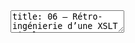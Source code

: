 <!DOCTYPE HTML>
<html><head><meta http-equiv="Content-Type" content="text/html; charset=UTF-8"><title>Programme</title><link href="themes/remark-dark.css" rel="stylesheet" media="all" type="text/css"></head><body><textarea id="source">
title: 06 – Rétro-ingénierie d’une XSLT simple
description: Emmanuel Château-Dutier et Nicolas Sauret, mars 2019
theme: themes/remark-dark.css
name: inverse
layout: true
class: inverse

---
name: index
class: center middle

# Rétro-ingénierie d’une XSLT simple

### EDN6101 - Édition critique avec la TEI

.footnote[[Répertoire GitHub](https://github.com/publicarchitectura/initiationTEI) | [Programme](00-programme.html)]
![test](images/logo.svg)

---
name: index
template: inverse
class: center middle

# Introduction

???

transformation simple tei2html

Ceci n’est pas une formation complète! son objectif est de ...

* vous donner un avant-goût des possibilités offertes par les normes XSLT et XPath

* surtout dans le domaine de traitement des documents « XML-TEI », principalement donc sortis des sciences humaines

* aborder les concepts fondamentaux et les usages les plus répandus du norme XSLT

Lorsque l’on veut appliquer des traitements à des documents XML (transformation de documents p.e. pour produire une page web, création de liens hypertextes, extraction sélective d’informations p.e. dans une base de données XML native), il est souvent nécessaire de pouvoir localiser des fragments précis au sein de documents XML.

Une des caractéristiques essentielles du langage XPath, est qu’il s’appuie sur un modèle de données (XPath/XQuery pour la version 2.0) dont la connaissance est essentielle pour une bonne compréhension du langage.

Il s’agit d’un véritable langage fonctionnel typé. Ainsi, l’utilisateur manipule des expressions et non des instructions, et l’évaluation de ces expressions produit des valeurs appartenant à des types définis dans un système de types. La version 2.0 langage intègre le riche système de types de XML Schema.

Au cours de cette première présentation, nous commencerons par examiner le modèle de données XML, puis nous aborderons les diverses expressions XPath et de leur types, avant de nous concentrer sur des expressions servant à décrire des chemins pour sélectionner des ensembles de nœuds dans un arbre XML.

---

layout: false

### "XPath is a language for addressing parts of an XML document, designed to be used by both XSLT and XPointer"

### "The primary purpose of XPath is to address parts of an XML document."
.footnote[[XML Path Language 2.0, 2003](http://www.w3.org/TR/xpath20/)]

???

C’est précisément la vocation du langage XPath développé par le W3C :
- "XPath is a language for addressing parts of an XML document, designed to be used by both XSLT and XPointer"
- "The primary purpose of XPath is to address parts of an XML document."

Comme le suggère cette première citation, XPath a d’abord été conçu pour être utilisé au sein de langages dits hôtes ayant besoin d’identifier des portions précises dans un document. On utilise ainsi XPath avec XSLT pour sélectionner des nœuds, extraire des informations, ou encore effectuer des tests.

Les expressions XPath peuvent aussi être utiles pour naviguer précisément dans des documents XML en créant des pointeurs hypertextes sophistiqués dans le contexte du langage XPointer.

Plusieurs utilisations de XPath sont donc possibles
- pour désigner des ensembles de nœuds dans une transformation XSLT
- pour contrôler la qualité d’un document XML (exploration, analyse, vérification)
- pour paralléliser des textes

---

layout: false
.left-column[
  ## Historique
]
.right-column[

- première version du langage publiée en 1999

- immédiatement utilisée par **XSLT 1.0**

- premier langage de la famille XML à opérer sur un modèle de données

- seconde version du langage spécifiée en 2007

- support aux langages **XSLT 2.0** et **XQuery 1.0**

- s’appuie sur **XML Data Model** publié la même année[*]


.footnote[.red[**] [XML Path Language (XPath) 2.0](http://www.w3.org/TR/xpath20/), [XQuery 1.0 and XPath 2.0 Data Model (XDM)](http://www.w3.org/TR/xpath-datamodel/), [XSL Transformations (XSLT) Version 2.0](http://www.w3.org/TR/xslt20/)]
]

???

### Historique
La première version du langage a été publiée en 1999 et fut immédiatement utilisée par XSLT 1.0.

XPath est le premier langage de la famille XML à avoir opéré sur un **modèle de données** au sens d’un cadre formel permettant la représentation et la manipulation de données. La description de la version 1.0 de ce langage, publiée en 1999, contient en effet la description d’un modèle de données très simple où un document XML est représenté comme un arbre pouvant être composé de **sept types de nœuds**.

La seconde version du langage, XPath 2.0, a été spécifiée en 2007 et a servi de support aux langages XSLT 2.0 et XQuery 1.0.

La seconde version de XPath, s’appuie sur XML Data Model publié en même temps que la spécification XPath 2.0.


---

## Qu’est-ce que XSLT ?

---
layout: false
.left-column[
## Qu’est-ce que XSLT ?
]

.right-column[
## un langage informatique, certes !
- XSL e.red[X]tensible .red[S]tylesheet .red[L]anguage
- un langage informatique dont les spécifications ont été publiées par le W3C en novembre 1999, en même temps que celles du langage XPath (XML Path) pour sa première version
- XSL se compose de deux parties XSL.red[T] pour .red[Transformations] et XSL.red[-FO] pour .red[Formating Object]
- la [seconde version du langage XSLT](http://www.w3.org/TR/xslt20/) a été publiée en 2007 en même temps que [XPath 2.0](http://www.w3.org/TR/xpath20/)
- une version 3.0 publiée en 2017
]

---
.left-column[
## Qu’est-ce que XSLT ?
]

.right-column[
## Historique

### Le cahier des charges
- langage de transformation de XML
- capable de générer d’autres formats à partir du document source
- écrit en XML
- qui permet la réutilisation d’instructions
- sans ordre de traitement
- extensible

### = un .red[langage déclaratif], basé sur des instructions (ou règles) non ordonnées

### = XSLT 2.0 est .red[langage fonctionnel], Turing complet
]

???
## Historique

### Le cahier des charges
- langage de transformation de XML
- capable de générer d’autres formats à partir du document source
- écrit en XML
- qui permet la réutilisation d’instructions
- sans ordre de traitement
- extensible

### = un langage déclaratif, basé sur des instructions (ou règles) non ordonnées
(comme CSS) mais dont les fonctionnalités sont bien plus avancées.

Cela donne un langage déclaratif basé sur des instructions (on dit des règles) non ordonnées, comme CSS, mais dont les fonctionnalités sont beaucoup plus puissantes.

### = XSLT 2.0 est langage fonctionnel, turing complet

On peut dire que c’est un langage fonctionnel car il est sans effets de bords (il n’y a pas de modifications de l’environnement ou du document source au cours du traitement)


---
.left-column[
## Processus de transformation .red[XSLT]
]

.right-column[

![xsltProcessing](../images/xsltProcessing.svg)
]
???

Ce schéma présente le processus à l’œuvre lorsque l’on associe une feuille de style et un document source.

Un programme XSLT spécifie une sortie à produire à partir d’un segment ou d’un fichier XML, si ce segment existe dans le document fourni en entrée et répond à certains critères.

XSLT n’est pas un langage procédural, car un programme XSLT se compose d’une collection de règles modèles qui définissent la sortie à produire lorsque des motifs particuliers concordent dans l’entrée.

Le résultat est une fonction de l’entrée.
[TODO revoir]

---
.left-column[
## Qu’est-ce que XSLT ?
]

.right-column[
## processus de traitement (en bref)
XSLT est .red[une application XML pour la spécification de règles permettant de transformer un document XML en un autre document XML]

- un document XSLT contient des règles modèles
- chaque règle possède un motif ainsi qu’un modèle
- un processeur XSLT compare ces motifs avec les nœuds d’un document XSLT donné en entrée
- lorsqu’il y a correspondance il écrit le modèle de cette règle dans l’arbre de destination
- une fois le processus terminé, il sérialise l’arbre de sortie en un autre document XML ou dans un autre format comme du texte brut, un fichier CSV, ou du HTML
]
???
## Le processus de traitement (en bref)
"XSLT est .red[une application XML pour la spécification de règles permettant de transformer un document XML en un autre document XML].

Un document XSLT – c’est-à-dire une feuille de style XSLT – contient des règles modèles.

Chaque règle possède un motif ainsi qu’un modèle. **On utilise XPath pour identifier les éléments à traiter**.

Un processeur XSLT compare les nœuds d’un document XML fourni en entrée avec les règles modèles présentes dans une feuille de style.

Lorsqu’il y a correspondance, il écrit le modèle de cette règle dans l’arbre de destination.

Une fois le processus terminé, il sérialise l’arbre de sortie en un autre document XML ou dans un autre format comme du texte brut, un fichier CSV, ou du HTML
(XML en concentré, p. 157)

---
.left-column[
## Qu’est-ce que XSLT ?
]

.right-column[
## le point sur les versions
- à qqs différences près, on peut considérer XPath et XSLT 1.0 comme des sous-ensembles de XPath 2.0 et XSLT 2.0
- problèmes de compatibilité de XSLT 2.0 avec l’environnement PHP5 (en passe d’être résolus)
- de nombreuses choses plus simples à traiter en XSLT 2.0, mais une plus grande complexité du langage
]

???
À quelques différences près, on peut considérer XPath et XSLT1 comme des sous-ensembles de XSLT2 et XPath 2
Abordera aujourd’hui XPath 2.0 et XSLT 2.0 pour plus de facilité

Pendant longtemps problème de compatibilité XPath 2.0 avec environnement PHP
En passe d’être réglé par le portage du processeur Saxon en C++

Certaines choses plus simples à faire en XPath 2.0 qu’avec XPath 1.0
Mais plus grande complexité du langage.

---

background-image: url(../images/whatXSLTCanDo.png)

---

## Cas d’utilisation

???
## Cas d’utilisation
- passage d’un modèle à l’autre
- transformation pour un site statique
- transformation dynamique (framework XML)
- base de données XML-native

#### Besoin
- d’un document bien formé
- un programme XSLT
- un processeur

### démonstration

---
layout: false
.left-column[
## Associer un document à une XSLT avec Oxygen
]

.right-column[

### faire une transformation avec Oxygen
Pour mémoire, cf. le guide suivant :
http://dh.obdurodon.org/transformation-scenario.html]

### transformation
- document XML en entrée : [../exemples/exercice-Angouleme.xml](../exemples/)
- programme XSLT [../xslt/tei2html.xsl](../xsl/)

???

@todo adapter les liens

---

## Ex00 : Créer et appliquer un scénario de transformation avec Oxygen XML Editor

Ouvrir la transformation XSLT

Ouvrir le fichier TEI dans Oxygen XML Editor

Configurer un nouveau scénario de transformation

- en se plaçant sur la fenêtre du fichier XML à transformer, configurer un scénario de transformation (⌘ + ⇧ + C)
- créer un nouveau scénario
- donner lui un nom, garder la valeur par défaut pour la source XML, choisir le chemin du fichier de la XSLT, puis passer à l’onglet sortie
- dans l’onglet sortie : sélectionner `Enregistrer` sous et donner les chemin suivant : `/Users/emmanuelchateau/Sites/initiationXSLT/html/${date(yyyy-MM-dd)}.html`. sélectionner `Ouvrir dans le Navigateur/Application Système` et vérifier que la case `Fichier enregistré est bien cochée`, puis cliquer sur OK.
- Appliquer le scénario de transformation

???

adapter les liens

---
layout: false
## Que s’est-il passé ?

- parsing du document source et création en mémoire d’une représentation arborescente
- recherche dans le programme XSLT d’une règle s’appliquant à la racine du document XML, si elle existe : exécution de l’instruction et création d’un morceau de l’arbre résultat
- sauf si la règle commande de sélectionner un autre nœud, retour à l’arbre source et parcours de cet arbre dans l’ordre du document (du haut vers le bas, de gauche à droite) en cherchant à chaque fois une règle dédiée
- s’il y a plusieurs règles applicables à un même nœud des règles de priorité s’appliquent ; s’il n’y a pas de règle applicable pour un nœud à traiter, alors le processeur applique les instructions par défaut
- à la fin du processus sérialisation de l’arbre résultat pour produire en sortie un flux textuel selon les instructions spécifiées en tête de programme (en HTML, en XML, etc.)

???
## Que s’est-il passé ?

- parsing du document source et création en mémoire d’une représentation arborescente
- recherche dans le programme XSLT d’une règle s’appliquant à la racine du document XML, si elle existe : exécution de l’instruction et création d’un morceau de l’arbre résultat
- sauf si la règle commande de sélectionner un autre nœud, retour à l’arbre source et parcours de cet arbre dans l’ordre du document (du haut vers le bas, de gauche à droite) en cherchant à chaque fois une règle dédiée
- s’il y a plusieurs règles applicables à un même nœud des règles de priorité s’appliquent ; s’il n’y a pas de règle applicable pour un nœud à traiter, alors le processeur applique les instructions par défaut
- à la fin du processus sérialisation de l’arbre résultat pour produire en sortie un flux textuel selon les instructions spécifiées en tête de programme (en HTML, en XML, etc.)
(explications Florence Clavaud)

## bien comprendre la notion d’arbre
Vous comprenez maintenant sans doute mieux pour quelle raison il était si important de bien comprendre la notion d’arbre se fondant sur le modèle abstrait de XML.

Celui-ci est mobilisé par le processeur dans l’ordre de parcours du document et appliqué au produit de la transformation. Ce modèle abstrait a l’avantage de décrire de façon non ambiguë la structure et le contenu d’un document XML.
cf. DOM

---
layout: false
.left-column[
## Généralités sur XSLT
]

.right-column[
## Structure d’un programme XSLT

- Un programme XSLT est un fichier XML

- L’.red[élément racine] est `xsl:stylesheet` (ou `xsl:transform`) qui a deux attributs obligatoires `version` pour spécifier la version du langage et `xmlns` pour déclarer l’espace de nom

- Un des .red[éléments de haut niveau], `xsl:output` spécifie un format de sortie.
]

???
## Structure d’un programme XSLT

- Un programme XSLT est un fichier XML

- L’.red[élément racine] est `xsl:stylesheet` (ou `xsl:transform`) qui a deux attributs obligatoires `version` pour spécifier la version du langage et `xmlns` pour déclarer l’espace de nom

- Un des .red[éléments de haut niveau], `xsl:output` spécifie un format de sortie.

---
### Structure d’un programme

```xslt
<?xml version="1.0" encoding="UTF-8"?>
<xsl:stylesheet
  xmlns:xsl="http://www.w3.org/1999/XSL/Transform"
  xmlns:xs="http://www.w3.org/2001/XMLSchema"
  exclude-result-prefixes="xs"
  xpath-default-namespace="http://www.tei-c.org/ns/1.0"
  xmlns="http://www.w3.org/1999/xhtml"
  version="2.0">
  <xsl:output method="xml" omit-xml-declaration="no"
     encoding="UTF-8" indent="yes" />
</xsl:stylesheet>
```

---
### Les règles

Les instructions de transformation sont englobées dans des éléments `xsl:template` qui constituent des .red[règles]

Chaque règle a obligatoirement :
- soit un attribut `match` qui indique au moyen d’une expression XPath le motif ou pattern auquel un nœud XML doit répondre pour que la transformation soit réalisée

- soit un attribut `name` qui fait appel à une règle nommée qui peut être utilisée en l’appelant par son nom

???
### Les règles

Les instructions de transformation sont englobées dans des éléments `xsl:template` qui constituent des .red[règles]

Chaque règle a obligatoirement :
- soit un attribut `match` qui indique au moyen d’une expression XPath le .red[motif] ou pattern auquel un nœud XML doit répondre pour que la transformation soit réalisée
C’est le cas le plus fréquent
- soit un attribut `name` qui fait appel à une .red[règle nommée] qui peut être utilisée en l’appelant par son nom. Dispositif similaire à une macro.

---
### Corps des règles

Le .red[corps d’une règle] contenue dans `xsl:template` comporte les instructions qui s’appliquent aux nœuds correspondant au motif indiqué dans l’attribut `match`

Ces instructions sont exprimées à l’aide des éléments XML définis par le langage XSLT.
- `xsl:value-of` évalue la contenu textuel d’un nœud
- `xsl:apply-templates` applique les règles en descendant en profondeur
- `xsl:element` génère un nœud élément
- `xsl:attribute` génère un nœud attribut
- `xsl:text` génère un nœud textuel
- `xsl:if` instruction conditionnelle
- `xsl:for-each` exécution d’instructions en bouclant sur chacun des nœuds désignés par l’attribut `select`

???
### Corps des règles

Le .red[corps d’une règle] contenue dans `xsl:template` comporte les instructions qui s’appliquent aux nœuds correspondant au motif indiqué dans l’attribut `match`

Ces instructions sont exprimées à l’aide des éléments XML définis par le langage XSLT.
- `xsl:value-of` évalue la contenu textuel d’un nœud
- `xsl:apply-templates` applique les règles en descendant en profondeur
- `xsl:copy` copie du nœud courant
- `xsl:element` génère un nœud élément
- `xsl:attribute` génère un nœud attribut
- `xsl:text` génère un nœud textuel
- `xsl:for-each` exécution d’instructions en bouclant sur chacun des nœuds désignés par l’attribut `select`

---
### Corps des règles (suite)

Éléments XML définis par le langage XSLT (suite) :
- `xsl:if` instruction conditionnelle
- `xsl:choose` exécution d’une série de tests exprimés par une série de sous éléments `xsl:when`
- `xsl:sort` tri de la séquence de nœuds sélectionnés par `xsl:for-each` ou `xsl:apply-templates`
- `xsl:foreach-group` avec les attributs `select` et `group-by`
- `xsl:variable` déclaration d’une variable
- `xsl:param` déclaration d’un paramètre

???
### Corps des règles (suite)

Éléments XML définis par le langage XSLT (suite) :
- `xsl:if` instruction conditionnelle
- `xsl:choose` exécution d’une série de tests exprimés par une série de sous éléments `xsl:when`
- `xsl:sort` tri de la séquence de nœuds sélectionnés par `xsl:for-each` ou `xsl:apply-templates`
- `xsl:foreach-group` avec les attributs `select` et `group-by`
- `xsl:variable` déclaration d’une variable
- `xsl:param` déclaration d’un paramètre

---
template: inverse

## Ex 01 : règle vide

---
## Règles internes ou par défaut
Lorsque le processeur trouve un nœud qui ne correspond à aucun motif, il applique les instructions de transformation par défaut suivantes :
- pour un nœud élément ou pour le nœud document : il passe aux nœuds enfants
- pour un nœud texte : il sort la valeur textuelle
- pour un nœud attribut : il sort la valeur textuelle

voir les [../xsl/instructionsParDefaut.xsl](../xsl/)

---

## Surcharger la règle par défaut

### Que se passe-t-il en ajoutant la règle suivante dans mon programme ?

```xml
<xsl:template match="/" />
```

### Pourquoi aucun attribut n’est-il traité par cette XSLT ? Comment pourrait-on définir une règle qui les cible ?

???

### Quelle règle pourrait-on écrire pour exclure un élément du traitement ?

Une règle vide permet de sortir un élément du traitement

`<xsl:template match="div"/>` pour sortir un élément du flux textuel.

### Pourquoi aucun attribut n’est-il traité par cette XSLT ? Comment pourrait-on définir une règle qui les cible ?

### Quelle règle écrire pour placer l’ensemble du texte dans une division et des paragraphes ?

---

## Sérialisation du fichier résultat

```xml
<xsl:output method="xml" indent="yes" encoding="UTF-8"/>
```

```xml
<xsl:output method="html" indent="yes" encoding="UTF-8"/>
```

???

L’élément `output`qui est optionnel permet de définir la sérialisation du fichier résultat. Il dispose d’un attribut `@method` dont la valeur par défaut est `xml`.

---
template: inverse

## Ex 02 : copie à l’identique

---

## Comment fonctionne cette règle de recopie ?

```xml
<xsl:template match="node() | @*">
	<xsl:copy>
  	<xsl:apply-templates select="@*"/>
    <xsl:apply-templates/>
  </xsl:copy>
</xsl:template>
```
voir le fichier  [../xsl/01CopieIdentique.xsl](../xsl/)


???
### Copie à l’identique
Lorsque l’on transforme un document, on a souvent besoin de recopier le contenu initial d’un document.
Une telle règle s’avère très utile dans deux cas de figures :
- lorsque l’on démarre un travail d’écriture de programme et que l’on n’a pas écrit toutes les instructions
- dans le cas où l’on voudrait agir précisément sur certains nœuds, ou en ajouter, tout en gardant l’essentiel du document initial

Cette règle est instanciée pour tous les nœuds, et pour les nœud attributs quels que soient leur nom.
Elle copie le nœud courant, puis applique les règles en descendant dans l’ordre de parcours du document en sélectionnant les nœud attributs.
Ou bien elle se contente d’indiquer au processeur de descendre dans l’ordre de parcours du document en appliquant les règles.

Comme vous l’aurez compris, cette règle est récursive. S’il y a un attribut, la même règle s’applique et copie le nœud attribut.
S’il n’y a pas d’attribut la règle copie les nœuds.

Conjointement avec l’instruction par défaut, cette règle créée donc une copie à l’identique du document.

---
template: inverse

## Ex 03, modifier un fichier

- supprimer les commentaires dans le fichier résultat ;
- supprimer les attributs `xml-id` de `p` ;

---

## Production d’une page XHTML à partir d’un fichier XML-TEI

---
layout: false
.left-column[
## Ex 01
]

.right-column[
## générer une structure HTML

- En partant de [xsl/02tei2html00.xsl](./xsl/02tei2html00.xsl) Écrire une XSLT pour générer une structure en HTML à partir du fichier [exemplesTEI/exercice-Angouleme.xml](./exemplesTEI/exercice-Angouleme.xml)
- Configurer un scénario de transformation qui enregistre le résultat sous le nom "test.html" dans le répertoire `html` et l’ouvre dans le navigateur par défaut

Solution : [xsl/02tei2html01.xsl](./xsl/02tei2html01.xsl)
]

???

@todo changer liens

Une première règle classique consiste à créer la structure du document résultat, ici un document HTML. Ici, on décide de la générer lorsque l’on est en présence de la racine du document XML.

```xml
<xsl:template match="TEI">
  <html>...</html>
</xsl:template>>
```



---
.left-column[
## Ex 02
]

.right-column[
## Écrire une règle (de type pull) pour créer titre de la page

Avec l’instruction `xsl:value-of`, écrire une règle pour créer le titre de la page.

Solution : [xsl/02tei2html02.xsl](./xsl/02tei2html02.xsl)
]

---

.left-column[

## Ex 03

]

.right-column[

## Préparer des règles pour traiter certaines les différentes parties du document

En utilisant des instructions `xsl:template` , préparer des règles pour traiter les différentes parties du document

- les éléments front, body, back
- ...

Solution : 
]

---

.left-column[

## Ex 04

]

.right-column[

## Traitement des éléments textuels de base

- ajout d’une règle pour visualiser les éléments non traités

```xml
<xsl:template match="*">
  <span>
    <code style="color:red">
      <!-- Attention ! l'utilisation de css dans l'attribut style n'est pas une bonne pratique -->
      <xsl:text>&lt;</xsl:text>
      <xsl:value-of select="name()" />
      <xsl:for-each select="@*">
      <xsl:text> </xsl:text>
      <xsl:value-of select="name()" />
      <xsl:text>="</xsl:text>
      <xsl:value-of select="." />
      <xsl:text>"</xsl:text>
      </xsl:for-each>
      <xsl:text>&gt;</xsl:text>
    </code>
    <xsl:apply-templates />
    <code style="color:red">&lt;/<xsl:value-of select="name()" />&gt;</code>
  </span>
</xsl:template>

```



- résoudre les différents cas de figure

Solution : 
]

---
.left-column[
## Ex 03
]

.right-column[
## Définir un ordre de traitement du document

En utilisant les instructions `xsl:apply-templates` et l’attribut `@select`, définir un ordre de traitement du document.

- ignorer une partie du teiHeader
- ...

Solution : [xsl/02tei2html03.xsl](./xsl/02tei2html03.xsl)
]

---

Boucle avec for-each

---
.left-column[
## Ex 04
]

.right-column[
## écrire une règle avec une instruction conditionnelle (xsl:if) pour les éléments `hi`

Renseigner les informations sur l’édition en utilisant les données du teiHeader

Solution : [xsl/02tei2html04.xsl](./xsl/02tei2html04.xsl)
]

---

Traitement conditionnel avec choose

---

Règle nommée (pour table des matières)

- quand xml-id existant, ou quand absent

---

Travailler avec des variables

---
.left-column[
## Ex 05
]

.right-column[
## Traiter Les items de la table des matières

Solution : [xsl/02tei2html05.xsl](./xsl/02tei2html05.xsl)
]

---
.left-column[
## Ex 06
]

.right-column[
## Générer les notes de commentaire

Solution : [xsl/02tei2html06.xsl](./xsl/02tei2html06.xsl)
]

---
.left-column[
## Ex 07
]

.right-column[
## Générer les notes d’apparat critique
]

---
template: inverse
#XSLT, Bibliographie & liens utiles

.footnote[Emmanuel Chateau [publicarchitectura](https://github.com/publicarchitectura)]

---
layout: false
.left-column[
## Sources & bibliographie
]

.right-column[
## Ouvrages de référence
#### Michael Kay, *XPath 2.0 and XSLT 2.0, Programmer’s reference*, 4e édition, WroX, 2008.
#### Philippe Rigaux, Bernd Amann, *Comprendre XSLT*, Paris : O’Reilly, 2002. [mais XSLT 1.0]

## Liens utiles
#### [XSL-List – Open Forum on XSL](http://mulberrytech.com/xsl/xsl-list/)
#### [Jeni’s XSLT Pages](http://www.jenitennison.com/xslt/index.html)
#### [Zvon XSLT](http://zvon.org/comp/m/xslt.html)
#### [XML Please](http://www.xmlplease.com)
]

---
template: inverse
class: center middle


#

.footnote[[revenir au début](#index) | [programme](00-programme.html#6)]
</textarea><script src="js/remark-0.6.5.min.js" type="text/javascript"></script><script type="text/javascript">
        var hljs = remark.highlighter.engine;
      </script><script src="remark.language.js" type="text/javascript"></script><script type="text/javascript">
        var slideshow = remark.create({
        highlightStyle: 'monokai',
        highlightLanguage: 'remark'
        }) ;
      </script></body></html>
